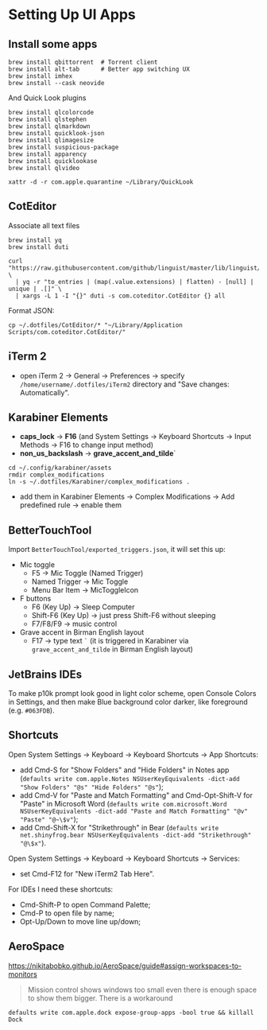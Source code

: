 # Setting Up UI Apps


## Install some apps

```shell
brew install qbittorrent  # Torrent client
brew install alt-tab      # Better app switching UX
brew install imhex
brew install --cask neovide
```

And Quick Look plugins

```shell
brew install qlcolorcode
brew install qlstephen
brew install qlmarkdown
brew install quicklook-json
brew install qlimagesize
brew install suspicious-package
brew install apparency
brew install quicklookase
brew install qlvideo

xattr -d -r com.apple.quarantine ~/Library/QuickLook
```


## CotEditor

Associate all text files

```shell
brew install yq
brew install duti

curl "https://raw.githubusercontent.com/github/linguist/master/lib/linguist/languages.yml" \
  | yq -r "to_entries | (map(.value.extensions) | flatten) - [null] | unique | .[]" \
  | xargs -L 1 -I "{}" duti -s com.coteditor.CotEditor {} all
```

Format JSON:

```shell
cp ~/.dotfiles/CotEditor/* "~/Library/Application Scripts/com.coteditor.CotEditor/"
```


## iTerm 2

- open iTerm 2 -> General -> Preferences -> specify `/home/username/.dotfiles/iTerm2` directory and "Save changes: Automatically".


## Karabiner Elements

* **caps_lock** -> **F16** (and System Settings -> Keyboard Shortcuts -> Input Methods -> F16 to change input method)
* **non_us_backslash** -> **grave_accent_and_tilde**`

```shell
cd ~/.config/karabiner/assets
rmdir complex_modifications
ln -s ~/.dotfiles/Karabiner/complex_modifications .
```

* add them in Karabiner Elements -> Complex Modifications -> Add predefined rule -> enable them


## BetterTouchTool

Import `BetterTouchTool/exported_triggers.json`, it will set this up:

* Mic toggle
  * F5 -> Mic Toggle (Named Trigger)
  * Named Trigger -> Mic Toggle
  * Menu Bar Item -> MicToggleIcon
* F buttons
  * F6 (Key Up) -> Sleep Computer
  * Shift-F6 (Key Up) -> just press Shift-F6 without sleeping
  * F7/F8/F9 -> music control
* Grave accent in Birman English layout
  * F17 -> type text `` ` `` (it is triggered in Karabiner via `grave_accent_and_tilde` in Birman English layout)


## JetBrains IDEs

To make p10k prompt look good in light color scheme, open Console Colors in Settings, and then make Blue background color darker, like foreground (e.g. `#063FDB`).


## Shortcuts

Open System Settings -> Keyboard -> Keyboard Shortcuts -> App Shortcuts:
- add Cmd-S for "Show Folders" and "Hide Folders" in Notes app (`defaults write com.apple.Notes NSUserKeyEquivalents -dict-add "Show Folders" "@s" "Hide Folders" "@s"`);
- add Cmd-V for "Paste and Match Formatting" and Cmd-Opt-Shift-V for "Paste" in Microsoft Word (`defaults write com.microsoft.Word NSUserKeyEquivalents -dict-add "Paste and Match Formatting" "@v" "Paste" "@~\$v"`);
- add Cmd-Shift-X for "Strikethrough" in Bear (`defaults write net.shinyfrog.bear NSUserKeyEquivalents -dict-add "Strikethrough" "@\$x"`).

Open System Settings -> Keyboard -> Keyboard Shortcuts -> Services:
- set Cmd-F12 for "New iTerm2 Tab Here".

For IDEs I need these shortcuts:
- Cmd-Shift-P to open Command Palette;
- Cmd-P to open file by name;
- Opt-Up/Down to move line up/down;


## AeroSpace

https://nikitabobko.github.io/AeroSpace/guide#assign-workspaces-to-monitors
> Mission control shows windows too small even there is enough space to show them bigger. There is a workaround

```
defaults write com.apple.dock expose-group-apps -bool true && killall Dock
```

